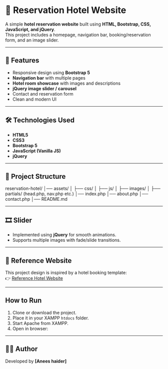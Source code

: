# 🏨 Reservation Hotel Website

A simple **hotel reservation website** built using **HTML, Bootstrap, CSS, JavaScript, and jQuery**.  
This project includes a homepage, navigation bar, booking/reservation form, and an image slider.

---

## 🚀 Features
- Responsive design using **Bootstrap 5**
- **Navigation bar** with multiple pages
- **Hotel room showcase** with images and descriptions
- **jQuery image slider / carousel**
- Contact and reservation form
- Clean and modern UI

---

## 🛠️ Technologies Used
- **HTML5**
- **CSS3**
- **Bootstrap 5**
- **JavaScript (Vanilla JS)**
- **jQuery**

---

## 📂 Project Structure
reservation-hotel/
│── assets/
│ ├── css/
│ ├── js/
│ ├── images/
│ ├── partials/ (head.php, nav.php etc.)
│── index.php
│── about.php
│── contact.php
│── README.md


---

## 🎞️ Slider
- Implemented using **jQuery** for smooth animations.
- Supports multiple images with fade/slide transitions.

---

## 📖 Reference Website
This project design is inspired by a hotel booking template:  
👉 [Reference Hotel Website](https://themewagon.github.io/sona/)  

---

##  How to Run
1. Clone or download the project.
2. Place it in your XAMPP `htdocs` folder.
3. Start Apache from XAMPP.
4. Open in browser:  


---

## 👨‍💻 Author
Developed by **[Anees haider]**  


